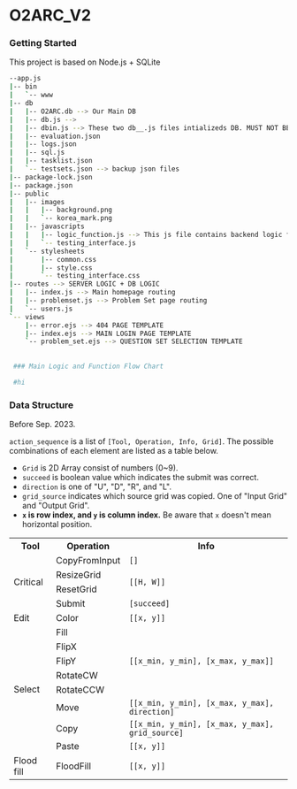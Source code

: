 # O2ARC_V2

### Getting Started

This project is based on Node.js + SQLite

```bash
--app.js
|-- bin
|   `-- www
|-- db
|   |-- O2ARC.db --> Our Main DB
|   |-- db.js --> 
|   |-- dbin.js --> These two db__.js files intializeds DB. MUST NOT BE EXCUTED!
|   |-- evaluation.json 
|   |-- logs.json
|   |-- sql.js
|   |-- tasklist.json
|   `-- testsets.json --> backup json files
|-- package-lock.json
|-- package.json
|-- public
|   |-- images
|   |   |-- background.png
|   |   `-- korea_mark.png
|   |-- javascripts
|   |   |-- logic_function.js --> This js file contains backend logic functions.
|   |   `-- testing_interface.js
|   `-- stylesheets
|       |-- common.css
|       |-- style.css
|       `-- testing_interface.css
|-- routes --> SERVER LOGIC + DB LOGIC
|   |-- index.js --> Main homepage routing
|   |-- problemset.js --> Problem Set page routing
|   `-- users.js 
`-- views
    |-- error.ejs --> 404 PAGE TEMPLATE 
    |-- index.ejs --> MAIN LOGIN PAGE TEMPLATE
    `-- problem_set.ejs --> QUESTION SET SELECTION TEMPLATE
    
    
 ### Main Logic and Function Flow Chart

 #hi

```

### Data Structure

Before Sep. 2023.

`action_sequence` is a list of `[Tool, Operation, Info, Grid]`. The possible combinations of each element are listed as a table below.
- `Grid` is 2D Array consist of numbers (0~9). 
- `succeed` is boolean value which indicates the submit was correct.
- `direction` is one of "U", "D", "R", and "L".
- `grid_source` indicates which source grid was copied. One of "Input Grid" and "Output Grid".
- <b> `x` is row index, and `y` is column index.</b> Be aware that `x` doesn't mean horizontal position.

<table>
    <tr>
        <th>Tool
        <th>Operation
        <th>Info
    </tr>
    <tr>
        <td rowspan=4> Critical
        <td> CopyFromInput
        <td> <code>[]</code>
    </tr>
    <tr>
        <td> ResizeGrid
        <td rowspan=2> <code>[[H, W]]</code>
    </tr>
    <tr>
        <td> ResetGrid
    </tr>
    <tr>
        <td> Submit
        <td> <code>[succeed]</code>
    </tr>
    <tr>
        <td > Edit
        <td> Color
        <td> <code>[[x, y]]</code>
    </tr>
    <tr>
        <td rowspan=8> Select
        <td> Fill
        <td rowspan=5> <code>[[x_min, y_min], [x_max, y_max]]</code>
    </tr>
    <tr>
        <td> FlipX
    </tr>
    <tr>
        <td> FlipY
    </tr>
    <tr>
        <td> RotateCW
    </tr>
    <tr>
        <td> RotateCCW
    </tr>
    <tr>
        <td> Move
        <td> <code>[[x_min, y_min], [x_max, y_max], direction]</code>
    </tr>
    <tr>
        <td> Copy
        <td > <code>[[x_min, y_min], [x_max, y_max], grid_source]</code>
    </tr>
    <tr>
        <td> Paste
        <td > <code>[[x, y]]</code>
    </tr>
    <tr>
        <td> Flood fill
        <td> FloodFill
        <td> <code>[[x, y]]</code>
    </tr>
        
</table>

